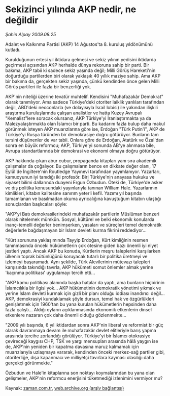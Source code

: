 # Sekizinci yılında AKP nedir, ne değildir

*Şahin Alpay 2009.08.25*

<tr><td class="metin" colspan="2" style="padding-top: 20px; padding-left: 5px; padding-right: 10px;">Adalet ve Kalkınma Partisi (AKP) 14 Ağustos'ta 8. kuruluş yıldönümünü kutladı.</td></tr><tr><td class="metin" colspan="2" style="padding-top: 20px; padding-left: 5px; padding-right: 10px;"><p>Kurulduğunun ertesi yıl iktidara gelmesi ve sekiz yılının yedisini iktidarda geçirmesi açısından AKP herhalde dünya rekoruna sahip bir parti. Bir bakıma, AKP tabii ki sadece sekiz yaşında değil; Milli Görüş Hareketi'nin doğurduğu partilerden biri olarak yaklaşık 40 yıllık maziye sahip. Ama AKP bir bakıma da, gerçekten sekiz yaşında, çünkü kendinden önce gelen Milli Görüş partileri ile fazla bir benzerliği yok.
<p>AKP'nin niteliği üzerine tevatür muhtelif. Kendisini "Muhafazakâr Demokrat" olarak tanımlıyor. Ama sadece Türkiye'deki otoriter laiklik yanlıları tarafından değil, ABD'deki neoconlarla (ve dolayısıyla İsrail lobisi) ile yakından ilişkili araştırma kuruluşlarında çalışan analistler ve hatta Kuzey Avrupalı "Kemalist"lere soracak olursanız, AKP Türkiye'yi İranlaştırmakta ya da Malezyalaştırmakta olan İslamcı bir parti. Bu kadarını fazla bulup daha makul görünmek isteyen AKP muarızlarına göre ise, Erdoğan "Türk Putin'i", AKP de Türkiye'yi Rusya türünden bir demokrasiye doğru götürüyor. Bunların tam tersini düşünenler de var tabii. Onlara göre de Erdoğan, Atatürk ve Özal'dan sonra en büyük reformcu; AKP, Türkiye'yi sonunda AB'ye alınmasa bile, Avrupa standartlarında bir demokrasi ve ekonomi olmaya doğru götürüyor.
<p> AKP hakkında çıkan abur cubur, propaganda kitapları yanı sıra akademik çalışmalar da çoğalıyor. Bu çalışmaların bence en dikkate değer olanı, 17 Eylül'de İngiltere'nin Routledge Yayınevi tarafından yayımlanıyor. Yazarları, kamuoyunun iyi tanıdığı iki profesör. Biri Türkiye'nin anayasa hukuku ve siyaset bilimi dallarında duayeni Ergun Özbudun. Öteki de, Türkiye'de asker ve dış politika konusundaki yayınlarıyla tanınan William Hale. Yazarlarının kimlikleri, kitabın kalitesine sanırım yeterli kefil. Yazımı yıl başında tamamlanan ve basılmadan okuma ayrıcalığına kavuştuğum kitabın ulaştığı sonuçlardan başlıcaları şöyle:
<p>"AKP'yi Batı demokrasilerindeki muhafazakâr partilerin Müslüman benzeri olarak nitelemek mümkün. Sosyal, kültürel ve belki ekonomik konularda inanç-temelli değerler benimserken, yasaları ve süreçleri temel demokratik değerlerle bağdaşmayan bir İslam devleti kurma fikrini reddediyor...
<p>"Kürt sorununa yaklaşımında Tayyip Erdoğan, Kürt kimliğinin resmen tanınmasında önceki hükümetlerin çok ötesine giden bazı önemli iyi niyet jestleri yaptı. Ancak AKP bu konuda, Kürtlerin meşru taleplerini karşılarken ülkenin toprak bütünlüğünü koruyacak tutarlı bir politika üretmeyi ve izlemeyi başaramadı. Aynı şekilde, Türk Alevilerinin mütevazı talepleri karşısında takındığı tavırla, AKP hükümeti somut önlemler almak yerine 'kaçınma politikası' uygulamayı tercih etti...
<p>"AKP kamu politikası alanında başka hatalar da yaptı, ama bunların hiçbirinin İslamcılıkla bir ilgisi yok... AKP hükümetinin demokratik yönetimi yıkmak ve yerine İslam devleti kurmak için gizli bir planı olduğu iddiası inandırıcı değil... AKP, demokrasiyi kundaklamak şöyle dursun, temel hak ve özgürlükleri genişletmek için 1960'tan bu yana kurulan hükümetlerin hepsinden daha fazla çalıştı... Aldığı oyların açıklanmasında ekonomik etkenlerin dinsel etkenlere nazaran çok daha önemli olduğu gözlenmekte...
<p> "2009 yılı başında, 6 yıl iktidardan sonra AKP'nin liberal ve reformist bir güç olarak davranmaya devam ile muhafazakâr devlet elitleriyle barış yapma arasında tercihe zorlandığı görülüyor. Türkiye'yi bir İslamcı otokrasiye çevireceği kaygısı CHP, TSK ve yargı mensupları arasında hâlâ yaygın ise de, AKP'nin yeniden bir kapatma davasına maruz kalmamak için muarızlarıyla uzlaşmaya vararak, kendinden önceki merkez-sağ partiler gibi, otoriterliğe, dışa kapanmacı ve milliyetçi tavırlara kayması olasılığı daha gerçekçi görünmekte."
<p>Özbudun ve Hale'in kitaplarına son noktayı koymalarından bu yana olan gelişmeler, AKP'nin reformcu enerjisini tüketmediği izlenimini vermiyor mu? <br/></p></p></p></p></p></p></p></p></td></tr>

Kaynak: [zaman.com.tr](http://zaman.com.tr/yazar.do?yazino=884235), [web.archive.org (arşiv bağlantısı)](http://web.archive.org/web/20090830011130/http://www.zaman.com.tr:80/yazar.do?yazino=884235)
